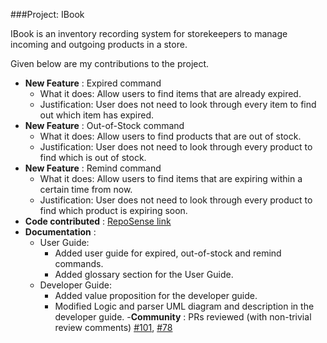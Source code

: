 ###Project: IBook

IBook is an inventory recording system for storekeepers to manage incoming and outgoing products in a store.

Given below are my contributions to the project.
- **New Feature** : Expired command
  * What it does: Allow users to find items that are already expired.
  * Justification: User does not need to look through every item to find out which item has expired. 
- **New Feature** : Out-of-Stock command
  * What it does: Allow users to find products that are out of stock.
  * Justification: User does not need to look through every product to find which is out of stock.
- **New Feature** : Remind command
  * What it does: Allow users to find items that are expiring within a certain time from now.
  * Justification: User does not need to look through every product to find which product is expiring soon.
- **Code contributed** : [RepoSense link](https://nus-cs2103-ay2122s2.github.io/tp-dashboard/?search=redpelican2108&breakdown=true)
- **Documentation** :
    - User Guide: 
      * Added user guide for expired, out-of-stock and remind commands. 
      * Added glossary section for the User Guide.
    - Developer Guide: 
      * Added value proposition for the developer guide.
      * Modified Logic and parser UML diagram and description in the developer guide.
-**Community** : PRs reviewed (with non-trivial review comments) [#101](https://github.com/AY2122S2-CS2103T-T09-4/tp/pull/101#discussion_r831809379), 
      [#78](https://github.com/AY2122S2-CS2103T-T09-4/tp/pull/78#discussion_r827822138)

